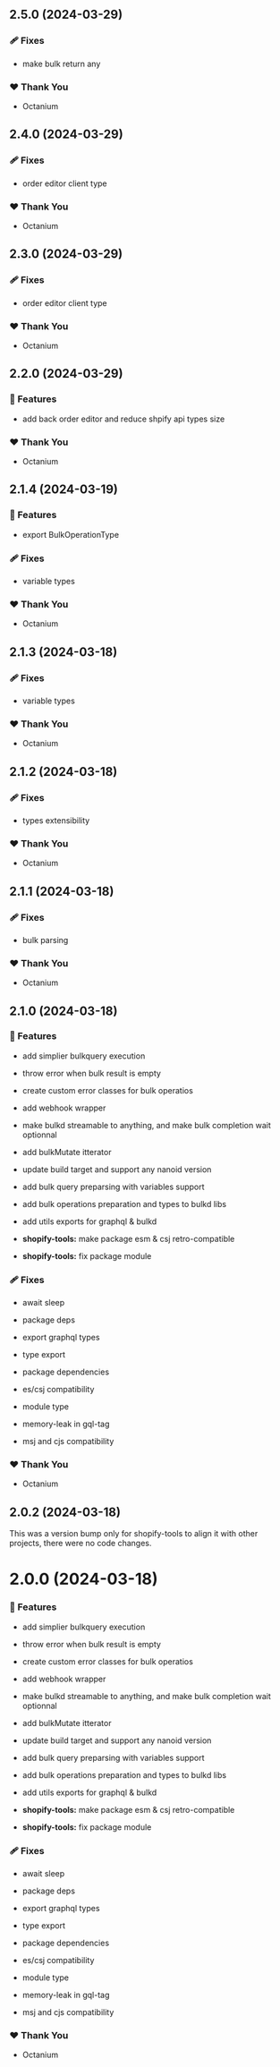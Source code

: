 ## 2.5.0 (2024-03-29)


### 🩹 Fixes

- make bulk return any


### ❤️  Thank You

- Octanium

## 2.4.0 (2024-03-29)


### 🩹 Fixes

- order editor client type


### ❤️  Thank You

- Octanium

## 2.3.0 (2024-03-29)


### 🩹 Fixes

- order editor client type


### ❤️  Thank You

- Octanium

## 2.2.0 (2024-03-29)


### 🚀 Features

- add back order editor and reduce shpify api types size


### ❤️  Thank You

- Octanium

## 2.1.4 (2024-03-19)


### 🚀 Features

- export BulkOperationType


### 🩹 Fixes

- variable types


### ❤️  Thank You

- Octanium

## 2.1.3 (2024-03-18)


### 🩹 Fixes

- variable types


### ❤️  Thank You

- Octanium

## 2.1.2 (2024-03-18)


### 🩹 Fixes

- types extensibility


### ❤️  Thank You

- Octanium

## 2.1.1 (2024-03-18)


### 🩹 Fixes

- bulk parsing


### ❤️  Thank You

- Octanium

## 2.1.0 (2024-03-18)


### 🚀 Features

- add simplier bulkquery execution

- throw error when bulk result is empty

- create custom error classes for bulk operatios

- add webhook wrapper

- make bulkd streamable to anything, and make bulk completion wait optionnal

- add bulkMutate itterator

- update build target and support any nanoid version

- add bulk query preparsing with variables support

- add bulk operations preparation and types to bulkd libs

- add utils exports for graphql & bulkd

- **shopify-tools:** make package esm & csj retro-compatible

- **shopify-tools:** fix package module


### 🩹 Fixes

- await sleep

- package deps

- export graphql types

- type export

- package dependencies

- es/csj compatibility

- module type

- memory-leak in gql-tag

- msj and cjs compatibility


### ❤️  Thank You

- Octanium

## 2.0.2 (2024-03-18)

This was a version bump only for shopify-tools to align it with other projects, there were no code changes.

# 2.0.0 (2024-03-18)


### 🚀 Features

- add simplier bulkquery execution

- throw error when bulk result is empty

- create custom error classes for bulk operatios

- add webhook wrapper

- make bulkd streamable to anything, and make bulk completion wait optionnal

- add bulkMutate itterator

- update build target and support any nanoid version

- add bulk query preparsing with variables support

- add bulk operations preparation and types to bulkd libs

- add utils exports for graphql & bulkd

- **shopify-tools:** make package esm & csj retro-compatible

- **shopify-tools:** fix package module


### 🩹 Fixes

- await sleep

- package deps

- export graphql types

- type export

- package dependencies

- es/csj compatibility

- module type

- memory-leak in gql-tag

- msj and cjs compatibility


### ❤️  Thank You

- Octanium